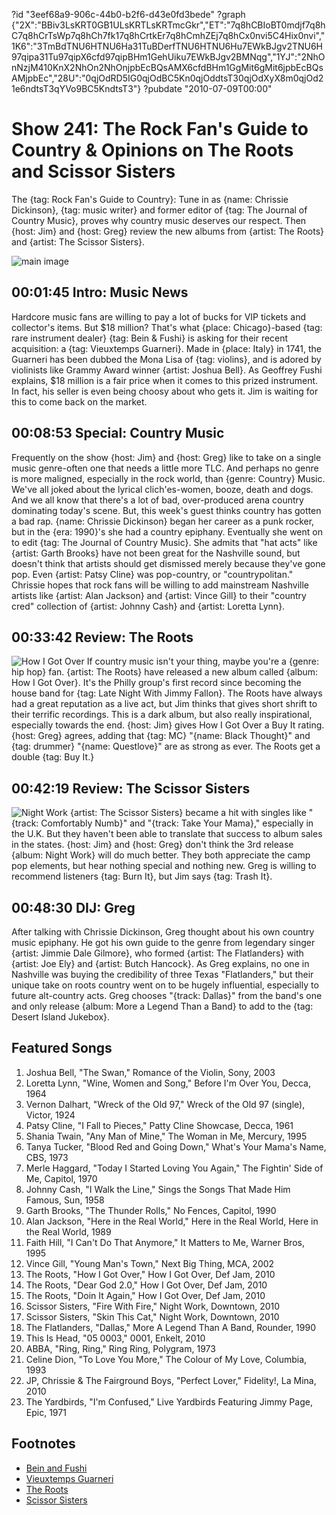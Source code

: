 ?id "3eef68a9-906c-44b0-b2f6-d43e0fd3bede"
?graph {"2X":"BBiv3LsKRT0GB1ULsKRTLsKRTmcGkr","ET":"7q8hCBIoBT0mdjf7q8hC7q8hCrTsWp7q8hCh7fk17q8hCrtkEr7q8hCmhZEj7q8hCx0nvi5C4Hix0nvi","1K6":"3TmBdTNU6HTNU6Ha31TuBDerfTNU6HTNU6Hu7EWkBJgv2TNU6H97qipa31Tu97qipX6cfd97qipBHm1GehUiku7EWkBJgv2BMNqg","1YJ":"2NhOnNzjM410KnX2NhOn2NhOnjpbEcBQsAMX6cfdBHm1GgMit6gMit6jpbEcBQsAMjpbEc","28U":"0qjOdRD5IG0qjOdBC5Kn0qjOddtsT30qjOdXyX8m0qjOd21e6ndtsT3qYVo9BC5KndtsT3"}
?pubdate "2010-07-09T00:00"

# Show 241: The Rock Fan's Guide to Country & Opinions on The Roots and Scissor Sisters
The {tag: Rock Fan's Guide to Country}: Tune in as {name: Chrissie Dickinson}, {tag: music writer} and former editor of {tag: The Journal of Country Music}, proves why country music deserves our respect. Then {host: Jim} and {host: Greg} review the new albums from {artist: The Roots} and {artist: The Scissor Sisters}.

![main image](https://static.soundopinions.org/images/2010/countrymusic.jpg)


## 00:01:45 Intro: Music News
Hardcore music fans are willing to pay a lot of bucks for VIP tickets and collector's items. But $18 million? That's what {place: Chicago}-based {tag: rare instrument dealer} {tag: Bein & Fushi} is asking for their recent acquisition: a {tag: Vieuxtemps Guarneri}. Made in {place: Italy} in 1741, the Guarneri has been dubbed the Mona Lisa of {tag: violins}, and is adored by violinists like Grammy Award winner {artist: Joshua Bell}. As Geoffrey Fushi explains, $18 million is a fair price when it comes to this prized instrument. In fact, his seller is even being choosy about who gets it. Jim is waiting for this to come back on the market.

## 00:08:53 Special: Country Music
Frequently on the show {host: Jim} and {host: Greg} like to take on a single music genre-often one that needs a little more TLC. And perhaps no genre is more maligned, especially in the rock world, than {genre: Country} Music. We've all joked about the lyrical clich'es-women, booze, death and dogs. And we all know that there's a lot of bad, over-produced arena country dominating today's scene. But, this week's guest thinks country has gotten a bad rap. {name: Chrissie Dickinson} began her career as a punk rocker, but in the {era: 1990}'s she had a country epiphany. Eventually she went on to edit {tag: The Journal of Country Music}. She admits that  "hat acts"  like {artist: Garth Brooks} have not been great for the Nashville sound, but doesn't think that artists should get dismissed merely because they've gone pop. Even {artist: Patsy Cline} was pop-country, or  "countrypolitan."  Chrissie hopes that rock fans will be willing to add mainstream Nashville artists like {artist: Alan Jackson} and {artist: Vince Gill} to their  "country cred"  collection of {artist: Johnny Cash} and {artist: Loretta Lynn}.

## 00:33:42 Review: The Roots
![How I Got Over](https://static.soundopinions.org/assets/241/1K60.jpg)
If country music isn't your thing, maybe you're a {genre: hip hop} fan. {artist: The Roots} have released a new album called {album: How I Got Over}. It's the Philly group's first record since becoming the house band for {tag: Late Night With Jimmy Fallon}. The Roots have always had a great reputation as a live act, but Jim thinks that gives short shrift to their terrific recordings. This is a dark album, but also really inspirational, especially towards the end. {host: Jim} gives How I Got Over a Buy It rating. {host: Greg} agrees, adding that {tag: MC} "{name: Black Thought}" and {tag: drummer} "{name: Questlove}" are as strong as ever. The Roots get a double {tag: Buy It.}

## 00:42:19 Review: The Scissor Sisters
![Night Work](https://static.soundopinions.org/assets/241/1YJ0.jpg)
{artist: The Scissor Sisters} became a hit with singles like "{track: Comfortably Numb}" and "{track: Take Your Mama}," especially in the U.K. But they haven't been able to translate that success to album sales in the states. {host: Jim} and {host: Greg} don't think the 3rd release {album: Night Work} will do much better. They both appreciate the camp pop elements, but hear nothing special and nothing new. Greg is willing to recommend listeners {tag: Burn It}, but Jim says {tag: Trash It}.

## 00:48:30 DIJ: Greg
After talking with Chrissie Dickinson, Greg thought about his own country music epiphany. He got his own guide to the genre from legendary singer {artist: Jimmie Dale Gilmore}, who formed {artist: The Flatlanders} with {artist: Joe Ely} and {artist: Butch Hancock}. As Greg explains, no one in Nashville was buying the credibility of three Texas "Flatlanders," but their unique take on roots country went on to be hugely influential, especially to future alt-country acts. Greg chooses "{track: Dallas}" from the band's one and only release {album: More a Legend Than a Band} to add to the {tag: Desert Island Jukebox}.

## Featured Songs
1. Joshua Bell, "The Swan," Romance of the Violin, Sony, 2003
2. Loretta Lynn, "Wine, Women and Song," Before I'm Over You, Decca, 1964
3. Vernon Dalhart, "Wreck of the Old 97," Wreck of the Old 97 (single), Victor, 1924
4. Patsy Cline, "I Fall to Pieces," Patty Cline Showcase, Decca, 1961
5. Shania Twain, "Any Man of Mine," The Woman in Me, Mercury, 1995
6. Tanya Tucker, "Blood Red and Going Down," What's Your Mama's Name, CBS, 1973
7. Merle Haggard, "Today I Started Loving You Again," The Fightin' Side of Me, Capitol, 1970
8. Johnny Cash, "I Walk the Line," Sings the Songs That Made Him Famous, Sun, 1958 
9. Garth Brooks, "The Thunder Rolls," No Fences, Capitol, 1990
10. Alan Jackson, "Here in the Real World," Here in the Real World, Here in the Real World, 1989
11. Faith Hill, "I Can't Do That Anymore," It Matters to Me, Warner Bros, 1995
12. Vince Gill, "Young Man's Town," Next Big Thing, MCA, 2002
13. The Roots, "How I Got Over," How I Got Over, Def Jam, 2010 
14. The Roots, "Dear God 2.0," How I Got Over, Def Jam, 2010
15. The Roots, "Doin It Again," How I Got Over, Def Jam, 2010
16. Scissor Sisters, "Fire With Fire," Night Work, Downtown, 2010
17. Scissor Sisters, "Skin This Cat," Night Work, Downtown, 2010
18. The Flatlanders, "Dallas," More A Legend Than A Band, Rounder, 1990
19. This Is Head, "05 0003," 0001, Enkelt, 2010
20. ABBA, "Ring, Ring," Ring Ring, Polygram, 1973
21. Celine Dion, "To Love You More," The Colour of My Love, Columbia, 1993
22. JP, Chrissie & The Fairground Boys, "Perfect Lover," Fidelity!, La Mina, 2010
23. The Yardbirds, "I'm Confused," Live Yardbirds Featuring Jimmy Page, Epic, 1971


## Footnotes
- [Bein and Fushi](http://beinfushi.com/)
- [Vieuxtemps Guarneri](http://www.theguardian.com/music/2010/jul/05/vieuxtemps-guarneri-violin-sale)
- [The Roots](http://www.theroots.com/)
- [Scissor Sisters](http://www.scissorsisters.com/)
